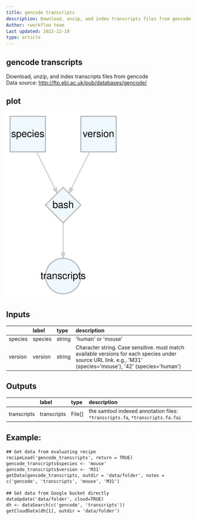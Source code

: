 ```yaml
---
title: gencode transcripts
description: Download, unzip, and index transcripts files from gencode
Author: rworkflow team
Last updated: 2022-12-19
type: article
---
```

## gencode transcripts
Download, unzip, and index transcripts files from gencode<br>Data source: <http://ftp.ebi.ac.uk/pub/databases/gencode/>
## plot
![## gencode transcripts](/plots/gencode_transcripts.svg)
## Inputs
|        |label   |type   |description                                                                                                                                                   |
|:-------|:-------|:------|:-------------------------------------------------------------------------------------------------------------------------------------------------------------|
|species |species |string |'human' or 'mouse'                                                                                                                                            |
|version |version |string |Character string. Case sensitive. must match available versions for each species under source URL link. e.g., 'M31' (species='mouse'), '42' (species='human') |
## Outputs
|            |label       |type   |description                                                                    |
|:-----------|:-----------|:------|:------------------------------------------------------------------------------|
|transcripts |transcripts |File[] |the samtool indexed annotation files: `*transcripts.fa`, `*transcripts.fa.fai` |
## Example:
```
## Get data from evaluating recipe
recipeLoad('gencode_transcripts', return = TRUE)
gencode_transcripts$species <- 'mouse'
gencode_transcripts$version <- 'M31'
getData(gencode_transcripts, outdir = 'data/folder', notes = c('gencode', 'transcripts', 'mouse', 'M31')

## Get data from Google bucket directly
dataUpdate('data/folder', cloud=TRUE)
dh <- dataSearch(c('gencode', 'transcripts'))
getCloudData(dh[1], outdir = 'data/folder')
```


